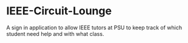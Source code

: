 # IEEE-Circuit-Lounge
A sign in application to allow IEEE tutors at PSU to keep track of which student need help and with what class.
